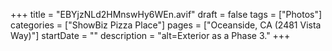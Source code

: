 +++
title = "EBYjzNLd2HMnswHy6WEn.avif"
draft = false
tags = ["Photos"]
categories = ["ShowBiz Pizza Place"]
pages = ["Oceanside, CA (2481 Vista Way)"]
startDate = ""
description = "alt=Exterior as a Phase 3."
+++
